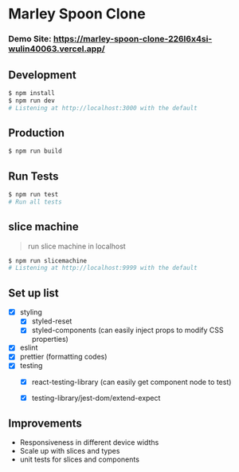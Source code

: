 # Marley Spoon Clone
### Demo Site: https://marley-spoon-clone-226l6x4si-wulin40063.vercel.app/

## Development
```bash
$ npm install
$ npm run dev
# Listening at http://localhost:3000 with the default
```

## Production
```bash
$ npm run build
```

## Run Tests
```bash
$ npm run test
# Run all tests
```

## slice machine
> run slice machine in localhost
```bash
$ npm run slicemachine
# Listening at http://localhost:9999 with the default
```

## Set up list

- [x] styling
  - [x] styled-reset
  - [x] styled-components (can easily inject props to modify CSS properties)
- [x] eslint
- [x] prettier (formatting codes)
- [x] testing
  - [x] react-testing-library (can easily get component node to test)
  - [x] testing-library/jest-dom/extend-expect 


## Improvements

- Responsiveness in different device widths
- Scale up with slices and types
- unit tests for slices and components